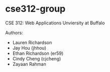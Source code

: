 # cse312-group

CSE 312: Web Applications
Unviersity at Buffalo

Authors:
- Lauren Richardson  
- Jay Hou (jhhou)
- Ethan Richardson (er59)
- Cindy Cheng (cjcheng)
- Zayaan Rahman
